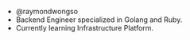 - @raymondwongso
- Backend Engineer specialized in Golang and Ruby.
- Currently learning Infrastructure Platform.
